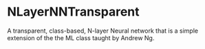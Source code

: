 # NLayerNNTransparent
A transparent, class-based, N-layer Neural network that is a simple extension of the the ML class taught by Andrew Ng.
